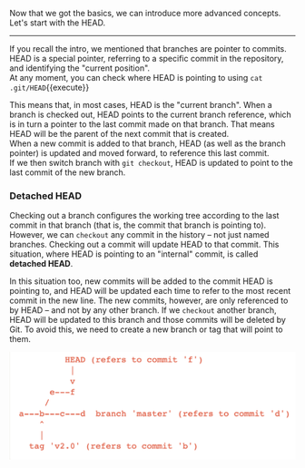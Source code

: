 Now that we got the basics, we can introduce more advanced concepts.  
Let's start with the HEAD.

---

If you recall the intro, we mentioned that branches are pointer to commits.
HEAD is a special pointer, referring to a specific commit in the repository, and identifying the "current position".  
At any moment, you can check where HEAD is pointing to using `cat .git/HEAD`{{execute}}  

This means that, in most cases, HEAD is the "current branch". When a branch is checked out, HEAD points to the current branch reference, which is in turn a pointer to the last commit made on that branch. That means HEAD will be the parent of the next commit that is created.  
When a new commit is added to that branch, HEAD (as well as the branch pointer) is updated and moved forward, to reference this last commit.  
If we then switch branch with `git checkout`, HEAD is updated to point to the last commit of the new branch.

### Detached HEAD

Checking out a branch configures the working tree according to the last commit in that branch (that is, the commit that branch is pointing to).  
However, we can `checkout` any commit in the history – not just named branches.
Checking out a commit will update HEAD to that commit. This situation, where HEAD is pointing to an "internal" commit, is called **detached HEAD**.  

In this situation too, new commits will be added to the commit HEAD is pointing to, and HEAD will be updated each time to refer to the most recent commit in the new line. The new commits, however, are only referenced to by HEAD – and not by any other branch. If we `checkout` another branch, HEAD will be updated to this branch and those commits will be deleted by Git. To avoid this, we need to create a new branch or tag that will point to them.

![detachedhead](./assets/detached_head.png)
